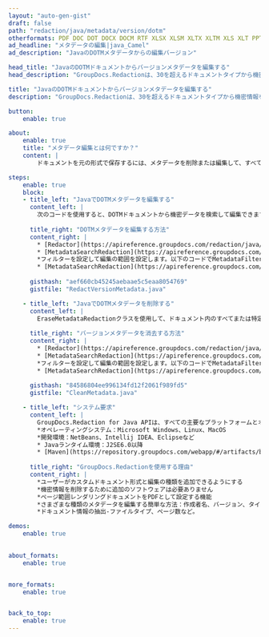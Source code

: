 ```yaml
---
layout: "auto-gen-gist"
draft: false
path: "redaction/java/metadata/version/dotm"
otherformats: PDF DOC DOT DOCX DOCM RTF XLSX XLSM XLTX XLTM XLS XLT PPTX PPT PPSX POT PPS PPTM 
ad_headline: "メタデータの編集|java_Camel"
ad_description: "JavaのDOTMメタデータからの編集バージョン"

head_title: "JavaのDOTMドキュメントからバージョンメタデータを編集する"
head_description: "GroupDocs.Redactionは、30を超えるドキュメントタイプから機密情報を削除または編集できる強力なサニタイズAPIです。"

title: "JavaのDOTMドキュメントからバージョンメタデータを編集する"
description: "GroupDocs.Redactionは、30を超えるドキュメントタイプから機密情報を削除または編集できる強力なサニタイズAPIです。"

button:
    enable: true

about:
    enable: true
    title: "メタデータ編集とは何ですか？"
    content: |
        ドキュメントを元の形式で保存するには、メタデータを削除または編集して、すべての機密データを削除する必要があります。これらの目的のために、GroupDocs.Redactionはメタデータ編集APIを提供します。 GroupDocs.Redaction APIを使用すると、編集済みドキュメントをPDFで保存するか、すべてのページをラスターイメージに変換するか、編集済みドキュメントを元の形式で保存してさらに編集することができます。 PDF、DOC、DOCX、PPT、PPTX、XLS、XLSXなどを含むすべてのファイル形式には、いくつかのメタデータプロパティがあります。これらのプロパティには、作成者名、カテゴリ、会社名、コメント、作成時間、最終更新日などが含まれます。また、さまざまなツールや手法を使用して表示できるファイルに関連付けられた非表示のデータもあります。 GroupDocs.Redaction APIを使用すると、これらのメタデータプロパティのいずれかにメタデータ編集を適用できます。必要なメタデータをフィルタリングすることで、それらを変更または削除できます。このガイドでは、JavaでDOTMドキュメントからバージョンメタデータを編集する方法について説明します。

steps:
    enable: true
    block:
    - title_left: "JavaでDOTMメタデータを編集する"
      content_left: |
        次のコードを使用すると、DOTMドキュメントから機密データを検索して編集できます。フィルタを設定することで、編集の範囲を設定できます。 MetadataFilter.Versionに。 「Version」プロパティを除くすべてのメタデータアイテムで、正規表現の一致が取り消されたままになります。
        
      title_right: "DOTMメタデータを編集する方法"
      content_right: |
        * [Redactor](https://apireference.groupdocs.com/redaction/java/com.groupdocs.redaction/Redactor)クラスのインスタンスを作成し、DOTMファイルをアップロードします
        * [MetadataSearchRedaction](https://apireference.groupdocs.com/redaction/java/com.groupdocs.redaction.redactions/MetadataSearchRedaction)クラスのインスタンスを作成して、ドキュメントのメタデータから機密データを検索して置換します
        *フィルターを設定して編集の範囲を設定します。以下のコードでMetadataFilters.Versionを使用します 
        * [MetadataSearchRedaction](https://apireference.groupdocs.com/redaction/java/com.groupdocs.redaction.redactions/MetadataSearchRedaction)のオブジェクトを使用してsaveメソッドを呼び出します
        
      gisthash: "aef660cb45245aebaae5c5eaa8054769"
      gistfile: "RedactVersionMetadata.java"

    - title_left: "JavaでDOTMメタデータを削除する"
      content_left: |
        EraseMetadataRedactionクラスを使用して、ドキュメント内のすべてまたは特定のメタデータを空の（空白または最小の）値に置き換えることができます。次のコードは、DOTMドキュメントからメタデータプロパティをフィルタリングして削除する方法を示しています。次の例では、ドキュメントのすべてのプロパティが空白になっています。
        
      title_right: "バージョンメタデータを消去する方法"
      content_right: |
        * [Redactor](https://apireference.groupdocs.com/redaction/java/com.groupdocs.redaction/Redactor)クラスのインスタンスを作成し、DOTMファイルをアップロードします
        * [MetadataSearchRedaction](https://apireference.groupdocs.com/redaction/java/com.groupdocs.redaction.redactions/MetadataSearchRedaction)クラスのインスタンスを作成して、ドキュメントのメタデータを削除します
        *フィルターを設定して編集の範囲を設定します。以下のコードでMetadataFilter.AllをMetadataFilter.Versionに置き換えます
        * [MetadataSearchRedaction](https://apireference.groupdocs.com/redaction/java/com.groupdocs.redaction.redactions/MetadataSearchRedaction)のオブジェクトを使用してsaveメソッドを呼び出します
        
      gisthash: "84586804ee996134fd12f2061f989fd5"
      gistfile: "CleanMetadata.java"

    - title_left: "システム要求"
      content_left: |
        GroupDocs.Redaction for Java APIは、すべての主要なプラットフォームとオペレーティングシステムでサポートされています。完全なシステム要件ガイドについては、[システム要件](https://docs.groupdocs.com/redaction/java/system-requirements)にアクセスしてください。以下のコードを実行する前に、システムに次の前提条件がインストールされていることを確認してください。 ：
        *オペレーティングシステム：Microsoft Windows、Linux、MacOS
        *開発環境：NetBeans、Intellij IDEA、Eclipseなど
        * Javaランタイム環境：J2SE6.0以降
        * [Maven](https://repository.groupdocs.com/webapp/#/artifacts/browse/tree/General/repo/com/groupdocs/groupdocs-redaction)から最新バージョンのGroupDocs.RedactionforJavaを入手してください。
        
      title_right: "GroupDocs.Redactionを使用する理由"
      content_right: |
        *ユーザーがカスタムドキュメント形式と編集の種類を追加できるようにする
        *機密情報を削除するために追加のソフトウェアは必要ありません
        *ページ範囲レンダリングドキュメントをPDFとして設定する機能
        *さまざまな種類のメタデータを編集する簡単な方法：作成者名、バージョン、タイトル、件名、説明など
        *ドキュメント情報の抽出-ファイルタイプ、ページ数など。

demos:
    enable: true
        

about_formats:
    enable: true


more_formats:
    enable: true


back_to_top:
    enable: true
---
```

